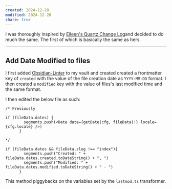 ```yaml
---
created: 2024-12-28
modified: 2024-12-28
share: true
---
```

I was thoroughly inspired by [Eileen's Quartz Change Log](https://quartz.eilleeenz.com/Quartz-customization-log)and decided to do much the same. The first of which is basically the same as hers.

---
## Add Date Modified to files
I first added [Obsidian-Linter](https://github.com/platers/obsidian-linter) to my vault and created created a frontmatter key of `created` with the value of the file creation date as `YYYY-MM-DD` format. I then created a `modified` key with the value of files's last modified time and the same format.

I then edited the below file as such:

```tsx name="quartz/components/ContentMeta.tsx"
/* Previously

if (fileData.dates) {
        segments.push(<Date date={getDate(cfg, fileData)!} locale={cfg.locale} />)
      }    

*/

if (fileData.dates && fileData.slug !== "index"){
        segments.push("Created: " + fileData.dates.created.toDateString() + ", ")
        segments.push("Modified: " + fileData.dates.modified.toDateString() + " - ")
      }
```

This method piggybacks on the variables set by the `lastmod.ts` transformer.